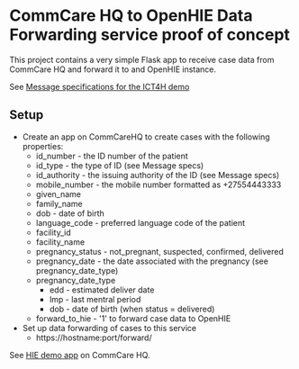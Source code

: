 # CommCare HQ to OpenHIE Data Forwarding service proof of concept
This project contains a very simple Flask app to receive case data from CommCare HQ
and forward it to and OpenHIE instance.

See [Message specifications for the ICT4H demo](https://jembiprojects.jira.com/wiki/display/NPRE/Save+Registration+Encounter)

## Setup
* Create an app on CommCareHQ to create cases with the following properties:
  * id_number - the ID number of the patient
  * id_type - the type of ID (see Message specs)
  * id_authority - the issuing authority of the ID (see Message specs)
  * mobile_number - the mobile number formatted as +27554443333
  * given_name
  * family_name
  * dob - date of birth
  * language_code - preferred language code of the patient
  * facility_id
  * facility_name
  * pregnancy_status - not_pregnant, suspected, confirmed, delivered
  * pregnancy_date - the date associated with the pregnancy (see pregnancy_date_type)
  * pregnancy_date_type
    * edd - estimated deliver date
    * lmp - last mentral period
    * dob - date of birth (when status = delivered)
  * forward_to_hie - '1' to forward case data to OpenHIE
* Set up data forwarding of cases to this service
  * https://hostname:port/forward/

See [HIE demo app](https://www.commcarehq.org/exchange/be1cb5a17c9ae6c398f31e38bc82e197/info/) on
 CommCare HQ.